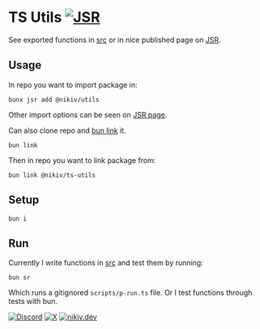 # TS Utils [![JSR](https://jsr.io/badges/@nikiv/utils)](https://jsr.io/@nikiv/utils)

See exported functions in [src](src) or in nice published page on [JSR](https://jsr.io/@nikiv/utils).

## Usage

In repo you want to import package in:

```
bunx jsr add @nikiv/utils
```

Other import options can be seen on [JSR page](https://jsr.io/@nikiv/utils).

Can also clone repo and [bun link](https://bun.sh/docs/cli/link) it.

```
bun link
```

Then in repo you want to link package from:

```
bun link @nikiv/ts-utils
```

## Setup

```
bun i
```

## Run

Currently I write functions in [src](src) and test them by running:

```
bun sr
```

Which runs a gitignored `scripts/p-run.ts` file. Or I test functions through tests with bun.

[![Discord](https://go.nikiv.dev/badge-discord)](https://go.nikiv.dev/discord) [![X](https://go.nikiv.dev/badge-x)](https://x.com/nikitavoloboev) [![nikiv.dev](https://go.nikiv.dev/badge-nikiv)](https://nikiv.dev)
